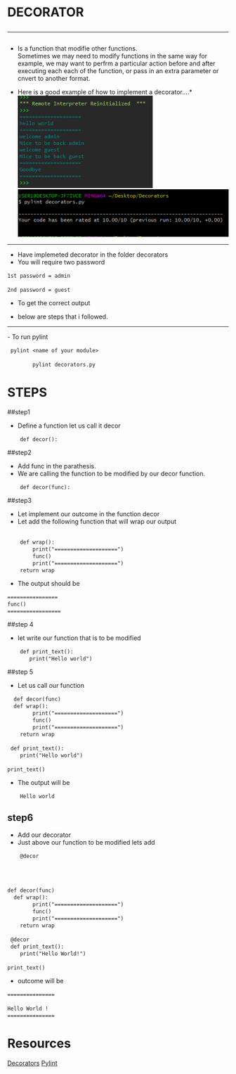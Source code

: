 #
# DECORATOR<hr>
- Is a function that modifie other functions.<br>
Sometimes we may need to modify functions in the same way for example, we may
want to perfrm a particular action before and after executing each each of the function,
or pass in an extra parameter or cnvert to another format.

* Here is a good example of how to implement a decorator....*<br>
![img](routes.PNG)<br>
![img](img.PNG)<br>

<hr>

- Have implemeted decorator in the folder decorators
- You will require two password

```
1st password = admin

2nd password = guest
```
- To get the correct output<br>

- below are steps that i followed.

<hr>
- To run pylint 

```
 pylint <name of your module>

		pylint decorators.py
```
# STEPS

##step1
- Define a function let us call it decor<br>
```
	def decor():
```

##step2
- Add func in the parathesis.<br>
- We are calling the function to be modified by our decor function.<br>

```
	def decor(func):	

```

##step3
- Let implement our outcome in the function decor<br>
- Let add the following function that will wrap our output<br>

```

    def wrap():
        print("====================")
        func()
        print("====================")
    return wrap
```

- The output should be<br>

```
================
func()
=================

```

##step 4
- let write our function that is to be modified<br>

```
	def print_text():
	   print("Hello world")

```

##step 5
- Let us call our function<br>

```
  def decor(func)
  def wrap():
        print("====================")
        func()
        print("====================")
    return wrap

 def print_text():
    print("Hello world")

print_text()

```

- The output will be <br>

```
	Hello world
```
## step6
- Add our decorator<br>
- Just above our function to be modified lets add<br>

```
	@decor
```

<br><br>
```
def decor(func)
  def wrap():
        print("====================")
        func()
        print("====================")
    return wrap

 @decor
 def print_text():
    print("Hello World!")

print_text()

```

- outcome will be<br>

```
===============

Hello World !
===============

```

# Resources

[Decorators](https://python.org/decorator)
[Pylint](https://python.org/pylint)
#
#